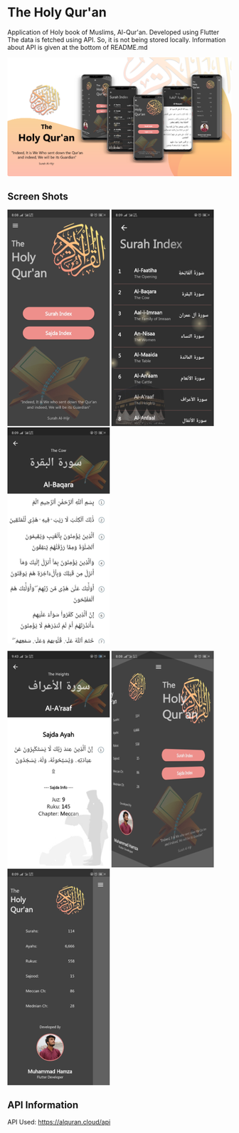 # The Holy Qur'an

Application of Holy book of Muslims, Al-Qur'an. Developed using Flutter
The data is fetched using API. So, it is not being stored locally. Information about API is given at the bottom of README.md

<img src="screenShots/holyQuran.png">

## Screen Shots

<img src="screenShots/home.jpg" width=230> <img src="screenShots/surah.jpg" width=230> <img src="screenShots/detail.jpg" width=230>

<img src="screenShots/sajda.jpg" width=230> <img src="screenShots/animate.jpg" width=230> <img src="screenShots/drawer.jpg" width=230>

## API Information

API Used: https://alquran.cloud/api